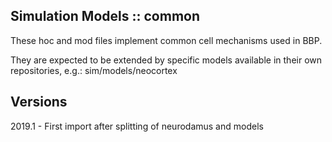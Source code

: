 Simulation Models :: common
---------------------------

These hoc and mod files implement common cell mechanisms used in BBP.

They are expected to be extended by specific models available in their own
repositories, e.g.: sim/models/neocortex


Versions
--------

2019.1 - First import after splitting of neurodamus and models

